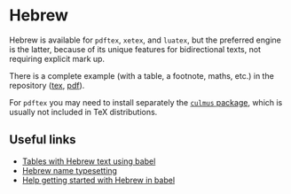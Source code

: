 # Hebrew

Hebrew is available for `pdftex`, `xetex`, and `luatex`, but the
preferred engine is the latter, because of its unique features for
bidirectional texts, not requiring explicit mark up.

There is a complete example (with a table, a footnote, maths, etc.) in the repository
([tex](https://github.com/latex3/babel/blob/main/samples/lua-hebrew.tex), 
[pdf](https://github.com/latex3/babel/blob/main/samples/lua-hebrew.pdf)).

For `pdftex` you may need to install separately the [`culmus`
package](https://www.guyrutenberg.com/culmus-latex/), which is usually
not included in TeX distributions.

## Useful links

* [Tables with Hebrew text using
  babel](https://tex.stackexchange.com/questions/558939/tables-with-hebrew-text-using-babel)
* [Hebrew name
  typesetting](https://tex.stackexchange.com/a/581010/5735)
* [Help getting started with Hebrew in babel](https://tex.stackexchange.com/questions/138992/help-getting-started-with-hebrew-in-babel/611604#611604)

